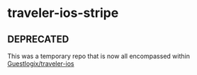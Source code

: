 # traveler-ios-stripe

## DEPRECATED
This was a temporary repo that is now all encompassed within [Guestlogix/traveler-ios](https://github.com/Guestlogix/traveler-ios)

